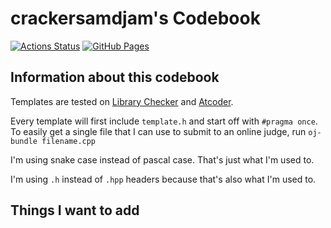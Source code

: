 # crackersamdjam's Codebook

[![Actions Status](https://github.com/crackersamdjam/Codebook/workflows/verify/badge.svg)](https://github.com/crackersamdjam/Codebook/actions)
[![GitHub Pages](https://img.shields.io/static/v1?label=GitHub+Pages&message=+&color=brightgreen&logo=github)](https://crackersamdjam.github.io/Codebook/)

## Information about this codebook

Templates are tested on [Library Checker](https://judge.yosupo.jp/) and [Atcoder](https://atcoder.jp/).

Every template will first include `template.h` and start off with `#pragma once`. To easily get a single file that I can use to submit to an online judge, run `oj-bundle filename.cpp`

I'm using snake case instead of pascal case. That's just what I'm used to.

I'm using `.h` instead of `.hpp` headers because that's also what I'm used to.

## Things I want to add
